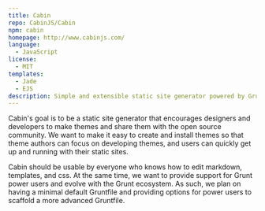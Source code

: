 ```yaml
---
title: Cabin
repo: CabinJS/Cabin
npm: cabin
homepage: http://www.cabinjs.com/
language:
  - JavaScript
license:
  - MIT
templates:
  - Jade
  - EJS
description: Simple and extensible static site generator powered by Grunt.
---
```


Cabin's goal is to be a static site generator that encourages designers and developers to make themes and share them with the open source community. We want to make it easy to create and install themes so that theme authors can focus on developing themes, and users can quickly get up and running with their static sites.

Cabin should be usable by everyone who knows how to edit markdown, templates, and css. At the same time, we want to provide support for Grunt power users and evolve with the Grunt ecosystem. As such, we plan on having a minimal default Gruntfile and providing options for power users to scaffold a more advanced Gruntfile.
